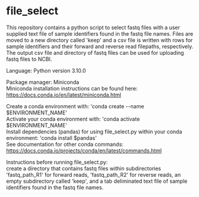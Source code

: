 # file_select

This repository contains a python script to select fastq files with a user supplied text file of sample 
identifiers found in the fastq file names. Files are moved to a new directory called 'keep' and a csv file is 
written with rows for sample identifiers and their forward and reverse read filepaths, respectively. The output 
csv file and directory of fastq files can be used for uploading fastq files to NCBI.

Language:
Python version 3.10.0 

Package manager:
Miniconda \
Miniconda installation instructions can be found here: https://docs.conda.io/en/latest/miniconda.html

Create a conda environment with: 'conda create --name $ENVIRONMENT_NAME' \
Activate your conda environment with: 'conda activate $ENVIRONMENT_NAME' \
Install dependencies (pandas) for using file_select.py within your conda environment:
'conda install $pandas' \
See documentation for other conda commands:
https://docs.conda.io/projects/conda/en/latest/commands.html

Instructions before running file_select.py: \
create a directory that contains fastq files within subdirectories 
'fastq_path_R1' for forward reads, 'fastq_path_R2' for reverse reads, an empty subdirectory called
'keep', and a tab deliminated text file of sample identifiers found in the fastq file names.
